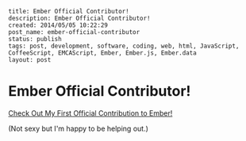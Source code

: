```
title: Ember Official Contributor!
description: Ember Official Contributor!
created: 2014/05/05 10:22:29
post_name: ember-official-contributor
status: publish
tags: post, development, software, coding, web, html, JavaScript, CoffeeScript, EMCAScript, Ember, Ember.js, Ember.data
layout: post
```

# Ember Official Contributor!

[Check Out My First Official Contribution to Ember!](https://github.com/emberjs/ember.js/commit/84151ddd3452d2094073c204f05bc820620a32fb)

(Not sexy but I'm happy to be helping out.)

